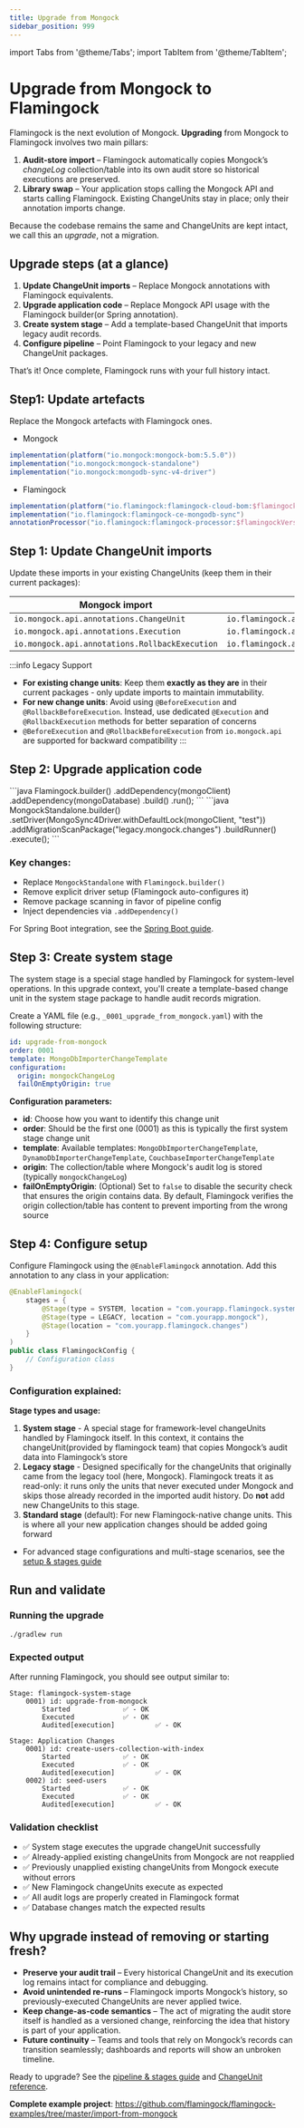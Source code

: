 ```yaml
---
title: Upgrade from Mongock
sidebar_position: 999
---
```

import Tabs from '@theme/Tabs';
import TabItem from '@theme/TabItem';

# Upgrade from Mongock to Flamingock

Flamingock is the next evolution of Mongock. **Upgrading** from Mongock to Flamingock involves two main pillars:

1. **Audit-store import** – Flamingock automatically copies Mongock’s _changeLog_ collection/table into its own audit store so historical executions are preserved.
2. **Library swap** – Your application stops calling the Mongock API and starts calling Flamingock. Existing ChangeUnits stay in place; only their annotation imports change.

Because the codebase remains the same and ChangeUnits are kept intact, we call this an _upgrade_, not a migration.


## Upgrade steps (at a glance)

1. **Update ChangeUnit imports** – Replace Mongock annotations with Flamingock equivalents.
2. **Upgrade application code** – Replace Mongock API usage with the Flamingock builder(or Spring annotation).
3. **Create system stage** – Add a template-based ChangeUnit that imports legacy audit records.
4. **Configure pipeline** – Point Flamingock to your legacy and new ChangeUnit packages.

That’s it! Once complete, Flamingock runs with your full history intact.


## Step1: Update artefacts

Replace the Mongock artefacts with Flamingock ones.

- Mongock
```groovy
implementation(platform("io.mongock:mongock-bom:5.5.0"))
implementation("io.mongock:mongock-standalone")
implementation("io.mongock:mongodb-sync-v4-driver")
```

- Flamingock
```groovy
implementation(platform("io.flamingock:flamingock-cloud-bom:$flamingockVersion"))
implementation("io.flamingock:flamingock-ce-mongodb-sync")
annotationProcessor("io.flamingock:flamingock-processor:$flamingockVersion")
```

## Step 1: Update ChangeUnit imports

Update these imports in your existing ChangeUnits (keep them in their current packages):

| Mongock import                                 | Flamingock import                                 |
|------------------------------------------------|---------------------------------------------------|
| `io.mongock.api.annotations.ChangeUnit`        | `io.flamingock.api.annotations.ChangeUnit`        |
| `io.mongock.api.annotations.Execution`         | `io.flamingock.api.annotations.Execution`         |
| `io.mongock.api.annotations.RollbackExecution` | `io.flamingock.api.annotations.RollbackExecution` |

:::info Legacy Support
- **For existing change units**: Keep them **exactly as they are** in their current packages - only update imports to maintain immutability.
- **For new change units**: Avoid using `@BeforeExecution` and `@RollbackBeforeExecution`. Instead, use dedicated `@Execution` and `@RollbackExecution` methods for better separation of concerns
- `@BeforeExecution` and `@RollbackBeforeExecution` from `io.mongock.api` are supported for backward compatibility
:::
## Step 2: Upgrade application code

<Tabs groupId="upgrade">
  <TabItem value="flamingock" label="Flamingock(new)" default>
```java
Flamingock.builder()
    .addDependency(mongoClient)
    .addDependency(mongoDatabase)
    .build()
    .run();
```
  </TabItem>
  <TabItem value="mongock" label="Mongock(legacy)">
```java
MongockStandalone.builder()
    .setDriver(MongoSync4Driver.withDefaultLock(mongoClient, "test"))
    .addMigrationScanPackage("legacy.mongock.changes")
    .buildRunner()
    .execute();
```
  </TabItem>
</Tabs>


### Key changes:
- Replace `MongockStandalone` with `Flamingock.builder()`
- Remove explicit driver setup (Flamingock auto-configures it)
- Remove package scanning in favor of pipeline config
- Inject dependencies via `.addDependency()`

For Spring Boot integration, see the [Spring Boot guide](../frameworks/springboot-integration/introduction.md).

## Step 3: Create system stage

The system stage is a special stage handled by Flamingock for system-level operations. In this upgrade context, you'll create a template-based change unit in the system stage package to handle audit records migration. 

Create a YAML file (e.g., `_0001_upgrade_from_mongock.yaml`) with the following structure:

```yaml
id: upgrade-from-mongock
order: 0001
template: MongoDbImporterChangeTemplate
configuration:
  origin: mongockChangeLog
  failOnEmptyOrigin: true
```

**Configuration parameters:**
- **id**: Choose how you want to identify this change unit
- **order**: Should be the first one (0001) as this is typically the first system stage change unit
- **template**: Available templates: `MongoDbImporterChangeTemplate`, `DynamoDbImporterChangeTemplate`, `CouchbaseImporterChangeTemplate`
- **origin**: The collection/table where Mongock's audit log is stored (typically `mongockChangeLog`)
- **failOnEmptyOrigin**: (Optional) Set to `false` to disable the security check that ensures the origin contains data. By default, Flamingock verifies the origin collection/table has content to prevent importing from the wrong source

## Step 4: Configure setup

Configure Flamingock using the `@EnableFlamingock` annotation. Add this annotation to any class in your application:

```java
@EnableFlamingock(
    stages = {
        @Stage(type = SYSTEM, location = "com.yourapp.flamingock.system"),
        @Stage(type = LEGACY, location = "com.yourapp.mongock"),
        @Stage(location = "com.yourapp.flamingock.changes")
    }
)
public class FlamingockConfig {
    // Configuration class
}
```

### Configuration explained:

**Stage types and usage:**

1. **System stage** - A special stage for framework-level changeUnits handled by Flamingock itself. In this context, it contains the changeUnit(provided by flamingock team) that copies Mongock’s audit data into Flamingock’s store
2. **Legacy stage** - Designed specifically for the changeUnits that originally came from the legacy tool (here, Mongock). Flamingock treats it as read-only: it runs only the units that never executed under Mongock and skips those already recorded in the imported audit history. Do **not** add new ChangeUnits to this stage.
3. **Standard stage** (default): For new Flamingock-native change units. This is where all your new application changes should be added going forward

- For advanced stage configurations and multi-stage scenarios, see the [setup & stages guide](../flamingock-library-config/setup-and-stages)

## Run and validate

### Running the upgrade

```shell
./gradlew run
```

### Expected output

After running Flamingock, you should see output similar to:
```
Stage: flamingock-system-stage
	0001) id: upgrade-from-mongock 
		Started				✅ - OK
		Executed			✅ - OK
		Audited[execution]	        ✅ - OK
	
Stage: Application Changes
	0001) id: create-users-collection-with-index 
		Started				✅ - OK
		Executed			✅ - OK
		Audited[execution]	        ✅ - OK
	0002) id: seed-users 
		Started				✅ - OK
		Executed			✅ - OK
		Audited[execution]	        ✅ - OK
```

### Validation checklist

- ✅ System stage executes the upgrade changeUnit successfully
- ✅ Already-applied existing changeUnits from Mongock are not reapplied
- ✅ Previously unapplied existing changeUnits from Mongock execute without errors
- ✅ New Flamingock changeUnits execute as expected
- ✅ All audit logs are properly created in Flamingock format
- ✅ Database changes match the expected results


## Why upgrade instead of removing or starting fresh?

- **Preserve your audit trail** – Every historical ChangeUnit and its execution log remains intact for compliance and debugging.
- **Avoid unintended re-runs** – Flamingock imports Mongock’s history, so previously-executed ChangeUnits are never applied twice.
- **Keep change-as-code semantics** – The act of migrating the audit store itself is handled as a versioned change, reinforcing the idea that history is part of your application.
- **Future continuity** – Teams and tools that rely on Mongock’s records can transition seamlessly; dashboards and reports will show an unbroken timeline.




Ready to upgrade? See the [pipeline & stages guide](../flamingock-library-config/setup-and-stages.md) and [ChangeUnit reference](../flamingock-library-config/changeunits-deep-dive.md).  

**Complete example project**: https://github.com/flamingock/flamingock-examples/tree/master/import-from-mongock
